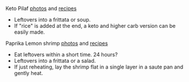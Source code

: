 Keto Pilaf
  [photos](https://www.google.com/search?q=pilaf&tbm=isch) and
  [recipes](https://www.google.com/search?q=keto+pilaf+recipe)
  - Leftovers into a frittata or soup.
  - If "rice" is added at the end, a keto and higher carb version can be easily made.
 
Paprika Lemon shrimp
  [photos](https://www.google.com/search?q=paprika+lemon+shrimp&tbm=isch) and
  [recipes](https://www.google.com/search?q=paprika+lemon+shrimp)
  - Eat leftovers within a short time.  24 hours?
  - Leftovers into a frittata or a salad.
  - If just reheating, lay the shrimp flat in a single layer in a saute pan and gently heat.
